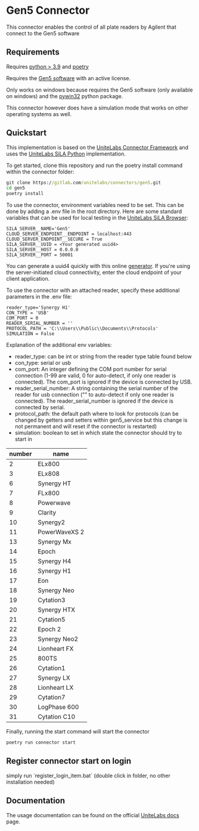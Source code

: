 # Gen5 Connector

This connector enables the control of all plate readers by Agilent that connect to the Gen5 software

## Requirements
Requires [python > 3.9](https://www.python.org/downloads/) and [poetry](https://python-poetry.org/docs/#installing-with-pipx)

Requires the [Gen5 software](https://www.agilent.com/en/product/cell-analysis/cell-imaging-microscopy/cell-imaging-microscopy-software/biotek-gen5-software-for-imaging-microscopy-1623226) with an active license.

Only works on windows because requires the Gen5 software (only available on windows) and the [pywin32](https://pypi.org/project/pywin32/) python package.

This connector however does have a simulation mode that works on other operating systems as well.

## Quickstart
This implementation is based on the [UniteLabs Connector Framework](https://gitlab.com/unitelabs/connector-framework) and uses the [UniteLabs SiLA Python](https://gitlab.com/unitelabs/integrations/sila2/sila-python) implementation.

To get started, clone this repository and run the poetry install command within the connector folder:

``` cmd
git clone https://gitlab.com/unitelabs/connectors/gen5.git
cd gen5
poetry install
```
To use the connector, environment variables need to be set. This can be done by adding a .env file in the root directory.
Here are some standard variables that can be used for local testing in the [UniteLabs SiLA Browser](https://gitlab.com/unitelabs/integrations/sila2/sila-browser):

``` .env
SILA_SERVER__NAME='Gen5'
CLOUD_SERVER_ENDPOINT__ENDPOINT = localhost:443 
CLOUD_SERVER_ENDPOINT__SECURE = True
SILA_SERVER__UUID = <Your generated uuid4>
SILA_SERVER__HOST = 0.0.0.0
SILA_SERVER__PORT = 50001
```
You can generate a uuid4 quickly with this online [generator](https://www.uuidgenerator.net/version4). If you're using 
the server-initiated cloud connectivity, enter the cloud endpoint of your client application.

To use the connector with an attached reader, specify these additional parameters in the .env file:

``` .env 
reader_type='Synergy H1'
CON_TYPE = 'USB'
COM_PORT = 0
READER_SERIAL_NUMBER = ''
PROTOCOL_PATH = 'C:\\Users\\Public\\Documents\\Protocols'
SIMULATION = False
```

Explanation of the additional env variables:
- reader_type: can be int or string from the reader type table found below
- con_type: serial or usb
- com_port: An integer defining the COM port number for serial connection (1-99 are valid, 0 for auto-detect, if only one reader is connected). The com_port is ignored if the device is connected by USB.
- reader_serial_number: A string containing the serial number of the reader for usb connection ("" to auto-detect if only one reader is connected). The reader_serial_number is ignored if the device is connected by serial.
- protocol_path: the default path where to look for protocols (can be changed by getters and setters within gen5_service but this change is not permanent and will reset if the connector is restarted)
- simulation: boolean to set in which state the connector should try to start in

| number | name          |
| ------ | ------------- |
| 2      | ELx800        |
| 3      | ELx808        |
| 6      | Synergy HT    |
| 7      | FLx800        |
| 8      | Powerwave     |
| 9      | Clarity       |
| 10     | Synergy2      |
| 11     | PowerWaveXS 2 |
| 13     | Synergy Mx    |
| 14     | Epoch         |
| 15     | Synergy H4    |
| 16     | Synergy H1    |
| 17     | Eon           |
| 18     | Synergy Neo   |
| 19     | Cytation3     |
| 20     | Synergy HTX   |
| 21     | Cytation5     |
| 22     | Epoch 2       |
| 23     | Synergy Neo2  |
| 24     | Lionheart FX  |
| 25     | 800TS         |
| 26     | Cytation1     |
| 27     | Synergy LX    |
| 28     | Lionheart LX  |
| 29     | Cytation7     |
| 30     | LogPhase 600  |
| 31     | Cytation C10  |


Finally, running the start command will start the connector

``` cmd
poetry run connector start
```

## Register connector start on login

simply run ´register_login_item.bat´ (double click in folder, no other installation needed)

## Documentation
The usage documentation can be found on the official [UniteLabs docs](https://docs-unitelabs-web-815d69b03b66df4c3a4817af38d7e7b09a17f7c4b50b.gitlab.io/python-sdk/guides/device-guides/biotek-gen5) page.